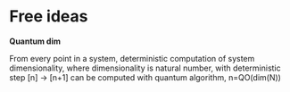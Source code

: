 # Free ideas

**Quantum dim**

From every point in a system, deterministic computation of system dimensionality, where dimensionality is natural number, with deterministic step \[n] -> \[n+1] can be computed with quantum algorithm, n=QO(dim(N))
